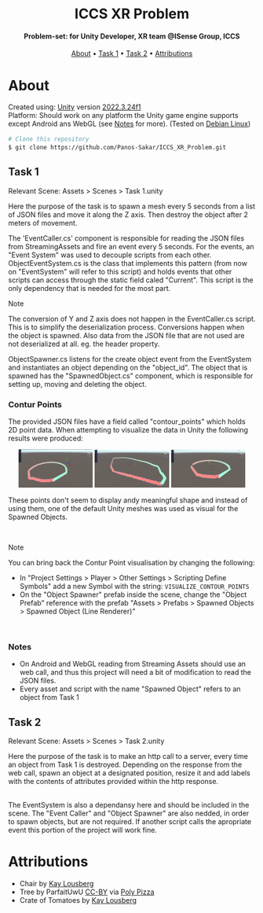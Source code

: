<h1 align="center">
  <br>
  ICCS XR Problem
  <br>
</h1>

<h4 align="center">Problem-set: for Unity Developer, XR team @ISense Group, ICCS</h4>
<p align="center">
  <a href="#About">About</a> •
  <a href="#Task-1">Task 1</a> •
  <a href="#Task-2">Task 2</a> •
  <a href="#Attributions">Attributions</a>
</p>

# About

Created using: [Unity](https://unity.com/) version [2022.3.24f1](https://unity.com/releases/editor/whats-new/2022.3.24)
<br>
Platform: Should work on any platform the Unity game engine supports except Android ans WebGL (see [Notes](#task-1#notes) for more). (Tested on [Debian Linux](https://www.debian.org/))


```bash
# Clone this repository
$ git clone https://github.com/Panos-Sakar/ICCS_XR_Problem.git
```

## Task 1

Relevant Scene: Assets > Scenes > Task 1.unity
<br>

Here the purpose of the task is to spawn a mesh every 5 seconds from a list of JSON files and move it along the Z axis. Then destroy the object after 2 meters of movement.
<br>

<p>
  The 'EventCaller.cs' component is responsible for reading the JSON files from StreamingAssets and fire an event every 5 seconds.
For the events, an "Event System" was used to decouple scripts from each other. ObjectEventSystem.cs is the class that implements this pattern (from now on "EventSystem" will refer to this script) and holds events that other scripts can access through the static field caled "Current". This script is the only dependency that is needed for the most part.
</p>

> [!NOTE]  
> The conversion of Y and Z axis does not happen in the EventCaller.cs script. This is to simplify the deserialization process. Conversions happen when the object is spawned. 
> Also data from the JSON file that are not used are not deserialized at all. eg. the header property.

<p>
  ObjectSpawner.cs listens for the create object event from the EventSystem and instantiates an object depending on the "object_id". The object that is spawned has the "SpawnedObject.cs" component, which is responsible for setting up, moving and deleting the object.
</p>

### Contur Points

<p>
  The provided JSON files have a field called "contour_points" which holds 2D point data. When attempting to visualize the data in Unity the following results were produced:
  
  <p align="center">
    <img width=30% src="https://raw.githubusercontent.com/Panos-Sakar/ICCS_XR_Problem/master/ReadmeImages/Image00001.png">
    <img width=30% src="https://raw.githubusercontent.com/Panos-Sakar/ICCS_XR_Problem/master/ReadmeImages/Image00003.png">
    <img width=30% src="https://raw.githubusercontent.com/Panos-Sakar/ICCS_XR_Problem/master/ReadmeImages/Image00006.png">
  </p>
  These points don't seem to display andy meaningful shape and instead of using them, one of the default Unity meshes was used as visual for the Spawned Objects.
</p>
<br>

>[!NOTE]
> You can bring back the Contur Point visualisation by changing the following:
> * In "Project Settings > Player > Other Settings > Scripting Define Symbols" add a new Symbol with the string: ```VISUALIZE_CONTOUR_POINTS```
> * On the "Object Spawner" prefab inside the scene, change the "Object Prefab" reference with the prefab "Assets > Prefabs > Spawned Objects > Spawned Object (Line Renderer)"

<br>

### Notes

* On Android and WebGL reading from Streaming Assets should use an web call, and thus this project will need a bit of modification to read the JSON files.
* Every asset and script with the name "Spawned Object" refers to an object from Task 1

## Task 2

Relevant Scene: Assets > Scenes > Task 2.unity
<br>

Here the purpose of the task is to make an http call to a server, every time an object from Task 1 is destroyed. Depending on the response from the web call, spawn an object at a designated position, resize it and add labels with the contents of attributes provided within the http response.

<br>
The EventSystem is also a dependansy here and should be included in the scene. The "Event Caller" and "Object Spawner" are also nedded, in order to spawn objects, but are not required. If another script calls the apropriate event this portion of the project will work fine.

# Attributions

* Chair by [Kay Lousberg](https://poly.pizza/m/99QQsFyyMA)
* Tree by ParfaitUwU [CC-BY](https://creativecommons.org/licenses/by/3.0/) via [Poly Pizza](https://poly.pizza/m/MSuchZNT2G)
* Crate of Tomatoes by [Kay Lousberg](https://poly.pizza/m/YrCZgQcpMN)

<br>
<br>
<br>
<br>
<br>
<br>
<br>
<br>
<br>
<br>
